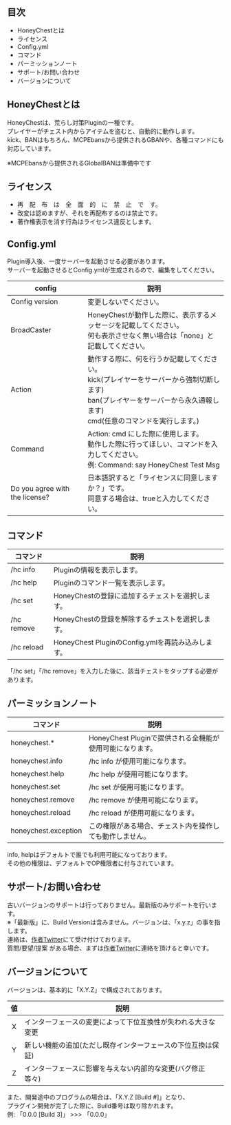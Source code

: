 ## 目次
* HoneyChestとは
* ライセンス
* Config.yml
* コマンド
* パーミッションノート
* サポート/お問い合わせ
* バージョンについて

## HoneyChestとは
HoneyChestは、荒らし対策Pluginの一種です。  
プレイヤーがチェスト内からアイテムを盗むと、自動的に動作します。  
kick、BANはもちろん、MCPEbansから提供されるGBANや、各種コマンドにも対応しています。  

※MCPEbansから提供されるGlobalBANは準備中です

## ライセンス
* 再　配　布　は　全　面　的　に　禁　止　で　す。
* 改変は認めますが、それを再配布するのは禁止です。
* 著作権表示を消す行為はライセンス違反とします。

## Config.yml
Plugin導入後、一度サーバーを起動させる必要があります。  
サーバーを起動させるとConfig.ymlが生成されるので、編集をしてください。

|config|説明|
|-----|-----|
|Config version|変更しないでください。|
|BroadCaster|HoneyChestが動作した際に、表示するメッセージを記載してください。<br>何も表示させなく無い場合は「none」と記載してください。|
|Action|動作する際に、何を行うか記載してください。<br>kick(プレイヤーをサーバーから強制切断します)<br>ban(プレイヤーをサーバーから永久通報します)<br>cmd(任意のコマンドを実行します。)|
|Command|Action: cmd にした際に使用します。<br>動作した際に行ってほしい、コマンドを入力してください。<br>例: Command: say HoneyChest Test Msg|
|Do you agree with the license?|日本語訳すると「ライセンスに同意しますか？」です。<br>同意する場合は、trueと入力してください。|

## コマンド
|コマンド|説明|
|-----|-----|
|/hc info|Pluginの情報を表示します。|
|/hc help|Pluginのコマンド一覧を表示します。|
|/hc set|HoneyChestの登録に追加するチェストを選択します。|
|/hc remove|HoneyChestの登録を解除するチェストを選択します。|
|/hc reload|HoneyChest PluginのConfig.ymlを再読み込みします。|

「/hc set」「/hc remove」を入力した後に、該当チェストをタップする必要があります。

## パーミッションノート
|コマンド|説明|
|-----|-----|
|honeychest.*|HoneyChest Pluginで提供される全機能が使用可能になります。|
|honeychest.info|/hc info が使用可能になります。|
|honeychest.help|/hc help が使用可能になります。|
|honeychest.set|/hc set が使用可能になります。|
|honeychest.remove|/hc remove が使用可能になります。|
|honeychest.reload|/hc reload が使用可能になります。|
|honeychest.exception|この権限がある場合、チェスト内を操作しても動作しません。|

info, helpはデフォルトで誰でも利用可能になっております。  
その他の権限は、デフォルトでOP権限者に付与されています。

## サポート/お問い合わせ
古いバージョンのサポートは行っておりません。最新版のみサポートを行います。  
※「最新版」に、Build Versionは含みません。バージョンは、「x.y.z」の事を指します。  
連絡は、[作者Twitter](http://twitter.com/rain318_1995)にて受け付けております。  
質問/要望/提案 がある場合、まずは[作者Twitter](http://twitter.com/rain318_1995)に連絡を頂けると幸いです。

## バージョンについて
バージョンは、基本的に「X.Y.Z」で構成されております。

|値|説明|
|:-----:|-----|
|X|インターフェースの変更によって下位互換性が失われる大きな変更|
|Y|新しい機能の追加(ただし既存インターフェースの下位互換は保証)|
|Z|インターフェースに影響を与えない内部的な変更(バグ修正等々)|

また、開発途中のプログラムの場合は、「X.Y.Z [Build #]」となり、  
プラグイン開発が完了した際に、Build番号は取り除かれます。  
例: 「0.0.0 [Build 3]」  >>>  「0.0.0」